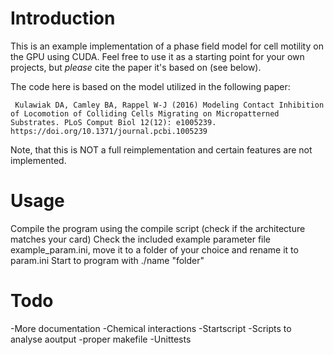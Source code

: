# Introduction

This is an example implementation of a phase field model for cell motility on the GPU using CUDA. Feel free to use it as a starting point for your own projects, but  *please* cite the paper it's based on (see below).

The code here is based on the model utilized in the following paper:

 ` Kulawiak DA, Camley BA, Rappel W-J (2016) Modeling Contact Inhibition of Locomotion of Colliding Cells Migrating on Micropatterned Substrates. PLoS Comput Biol 12(12): e1005239. https://doi.org/10.1371/journal.pcbi.1005239`
 
Note, that this is NOT a full reimplementation and certain features are not implemented.

# Usage
Compile the program using the compile script (check if the architecture matches your card)
Check the included example parameter file example_param.ini, move it to a folder of your choice and rename it to param.ini
Start to program with ./name "folder"


# Todo
-More documentation
-Chemical interactions
-Startscript
-Scripts to analyse aoutput
-proper makefile
-Unittests
